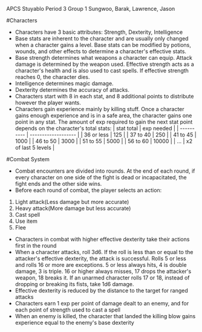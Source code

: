 APCS Stuyablo
Period 3 Group 1
Sungwoo, Barak, Lawrence, Jason

#Characters
- Characters have 3 basic attributes: Strength, Dexterity, Intelligence
- Base stats are inherent to the character and are usually only changed when a character gains a level. Base stats can be modified by potions, wounds, and other effects to determine a character's effective stats.
- Base strength determines what weapons a character can equip. Attack damage is determined by the weapon used. Effective strength acts as a character's health and is also used to cast spells. If effective strength reaches 0, the character dies.
- Intelligence determines magic damage.
- Dexterity determines the accuracy of attacks.
- Characters start with 8 in each stat, and 8 additional points to distribute however the player wants.
- Characters gain experience mainly by killing stuff. Once a character gains enough experience and is in a safe area, the character gains one point in any stat. The amount of exp required to gain the next stat point depends on the character's total stats:
| stat total | exp needed          |
| ---------- | ------------------- |
| 36 or less | 125                 |
| 37 to 40   | 250                 |
| 41 to 45   | 1000                |
| 46 to 50   | 3000                |
| 51 to 55   | 5000                |
| 56 to 60   | 10000               |
| ...        | x2 of last 5 levels |


#Combat System
- Combat encounters are divided into rounds. At the end of each round, if every character on one side of the fight is dead or incapacitated, the fight ends and the other side wins.
- Before each round of combat, the player selects an action:
1. Light attack(Less damage but more accurate)
2. Heavy attack(More damage but less accurate)
3. Cast spell
4. Use item
5. Flee
- Characters in combat with higher effective dexterity take their actions first in the round
- When a character attacks, roll 3d6. If the roll is less than or equal to the attacker's effective dexterity, the attack is successful. Rolls 5 or less and rolls 16 or more are exceptions. 5 or less always hits, 4 is double damage, 3 is triple. 16 or higher always misses, 17 drops the attacker's weapon, 18 breaks it. If an unarmed character rolls 17 or 18, instead of dropping or breaking its fists, take 1d6 damage.
- Effective dexterity is reduced by the distance to the target for ranged attacks
- Characters earn 1 exp per point of damage dealt to an enemy, and for each point of strength used to cast a spell
- When an enemy is killed, the character that landed the killing blow gains experience equal to the enemy's base dexterity
